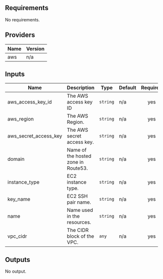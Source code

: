 ## Requirements

No requirements.

## Providers

| Name | Version |
|------|---------|
| aws | n/a |

## Inputs

| Name | Description | Type | Default | Required |
|------|-------------|------|---------|:--------:|
| aws\_access\_key\_id | The AWS access key ID | `string` | n/a | yes |
| aws\_region | The AWS Region. | `string` | n/a | yes |
| aws\_secret\_access\_key | The AWS secret access key. | `string` | n/a | yes |
| domain | Name of the hosted zone in Route53. | `string` | n/a | yes |
| instance\_type | EC2 instance type. | `string` | n/a | yes |
| key\_name | EC2 SSH pair name. | `string` | n/a | yes |
| name | Name used in the resources. | `string` | n/a | yes |
| vpc\_cidr | The CIDR block of the VPC. | `any` | n/a | yes |

## Outputs

No output.